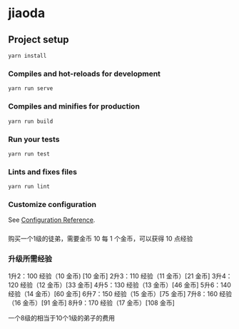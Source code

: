 # jiaoda

## Project setup
```
yarn install
```

### Compiles and hot-reloads for development
```
yarn run serve
```

### Compiles and minifies for production
```
yarn run build
```

### Run your tests
```
yarn run test
```

### Lints and fixes files
```
yarn run lint
```

### Customize configuration
See [Configuration Reference](https://cli.vuejs.org/config/).


###
购买一个1级的徒弟，需要金币 10
每 1 个金币，可以获得 10 点经验

### 升级所需经验
1升2：100 经验（10 金币) [10 金币]
2升3：110 经验（11 金币）[21 金币]
3升4：120 经验（12 金币）[33 金币]
4升5：130 经验（13 金币）[46 金币]
5升6：140 经验（14 金币）[60 金币]
6升7：150 经验（15 金币）[75 金币]
7升8：160 经验（16 金币）[91 金币]
8升9：170 经验（17 金币）[108 金币]

一个8级的相当于10个1级的弟子的费用
